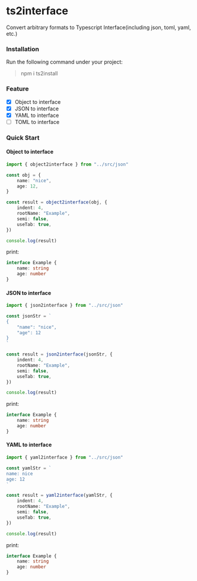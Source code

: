 # ts2interface
Convert arbitrary formats to Typescript Interface(including json, toml, yaml, etc.)

### Installation

Run the following command under your project:

> npm i ts2install

### Feature
- [x] Object to interface
- [x] JSON to interface
- [x] YAML to interface
- [ ] TOML to interface

### Quick Start

#### Object to interface

```ts
import { object2interface } from "../src/json"

const obj = {
    name: "nice",
    age: 12,
}

const result = object2interface(obj, {
    indent: 4,
    rootName: "Example",
    semi: false,
    useTab: true,
})

console.log(result)
```

print:

```ts
interface Example {
    name: string
    age: number
}
```

#### JSON to interface

```ts
import { json2interface } from "../src/json"

const jsonStr = `
{
    "name": "nice",
    "age": 12
}
`

const result = json2interface(jsonStr, {
    indent: 4,
    rootName: "Example",
    semi: false,
    useTab: true,
})

console.log(result)
```

print:

```ts
interface Example {
    name: string
    age: number
}
```

#### YAML to interface

```ts
import { yaml2interface } from "../src/json"

const yamlStr = `
name: nice
age: 12
`

const result = yaml2interface(yamlStr, {
    indent: 4,
    rootName: "Example",
    semi: false,
    useTab: true,
})

console.log(result)
```

print:

```ts
interface Example {
    name: string
    age: number
}
```